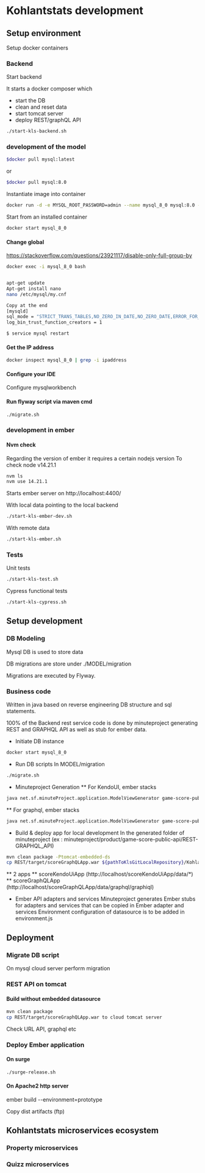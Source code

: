 # Kohlantstats development
## Setup environment
Setup docker containers 
### Backend
Start backend

It starts a docker composer which 
* start the DB 
* clean and reset data 
* start tomcat server
* deploy REST/graphQL API 
```sh
./start-kls-backend.sh 
```
### development of the model 
```sh
$docker pull mysql:latest
```
or 
```sh
$docker pull mysql:8.0
```
Instantiate image into container
```sh
docker run -d -e MYSQL_ROOT_PASSWORD=admin --name mysql_8_0 mysql:8.0 --lower_case_table_names=1
```

Start from an installed container 
```sh
docker start mysql_8_0
```

#### Change global 
https://stackoverflow.com/questions/23921117/disable-only-full-group-by

```sh
docker exec -i mysql_8_0 bash


apt-get update
Apt-get install nano
nano /etc/mysql/my.cnf

Copy at the end
[mysqld] 
sql_mode = "STRICT_TRANS_TABLES,NO_ZERO_IN_DATE,NO_ZERO_DATE,ERROR_FOR_DIVISION_BY_ZERO,NO_ENGINE_SUBSTITUTION"
log_bin_trust_function_creators = 1

$ service mysql restart
```

#### Get the IP address
```sh
docker inspect mysql_8_0 | grep -i ipaddress
```

#### Configure your IDE 
Configure mysqlworkbench 

#### Run flyway script via maven cmd
```sh
./migrate.sh 
```

### development in ember

#### Nvm check 
Regarding the version of ember it requires a certain nodejs version
To check node v14.21.1

```sh
nvm ls
nvm use 14.21.1
```

Starts ember server on http://localhost:4400/


With local data pointing to the local backend 
```sh
./start-kls-ember-dev.sh 
```

With remote data
```sh
./start-kls-ember.sh 
```

### Tests 
Unit tests 

```sh
./start-kls-test.sh 
```
Cypress functional tests 

```sh
./start-kls-cypress.sh 
```

## Setup development 
### DB Modeling
Mysql DB is used to store data

DB migrations are store under ./MODEL/migration 

Migrations are executed by Flyway.


### Business code 

Written in java based on reverse engineering DB structure and sql statements. 

100% of the Backend rest service code is done by minuteproject generating REST and GRAPHQL API as well as stub for ember data.

* Initiate DB instance 
```sh
docker start mysql_8_0
```
* Run DB scripts
In MODEL/migration
```sh
./migrate.sh 
```
* Minuteproject Generation 
** For KendoUI, ember stacks
```sh
java net.sf.minuteProject.application.ModelViewGenerator game-score-public-api.xml -DjdbcUrl=jdbc:mysql://172.19.0.2:3306/kohlantstats -Dusername=kls_crud -Dpassword=K!_user$crud1_mp -Dtarget=REST-Kendoui,Ember
```
** For graphql, ember stacks
```sh
java net.sf.minuteProject.application.ModelViewGenerator game-score-public-api.xml -DjdbcUrl=jdbc:mysql://172.19.0.2:3306/kohlantstats -Dusername=kls_crud -Dpassword=K!_user$crud1_mp -Dtarget=REST-GRAPHQL_API,Ember
```
* Build & deploy app for local development
In the generated folder of minuteproject (ex : minuteproject/product/game-score-public-api/REST-GRAPHQL_API)
```sh
mvn clean package -Ptomcat-embedded-ds 
cp REST/target/scoreGraphQLApp.war ${pathToKlsGitLocalRepository}/Kohlantstats-app/APPS/__RELEASES/tomcat/
```
** 2 apps 
** scoreKendoUiApp (http://localhost/scoreKendoUiApp/data/*)
** scoreGraphQLApp (http://localhost/scoreGraphQLApp/data/graphql/graphiql)

* Ember API adapters and services 
Minuteproject generates Ember stubs for adapters and services that can be copied in Ember adapter and services
Environment configuration of datasource is to be added in environment.js 

## Deployment
### Migrate DB script
On mysql cloud server perform migration
### REST API on tomcat 
#### Build without embedded datasource 
```sh
mvn clean package 
cp REST/target/scoreGraphQLApp.war to cloud tomcat server
```
Check URL API, graphql etc 
### Deploy Ember application
#### On surge
```sh
./surge-release.sh 
```
#### On Apache2 http server 
ember build --environment=prototype

Copy dist artifacts (ftp)


## Kohlantstats microservices ecosystem
### Property microservices

### Quizz microservices
